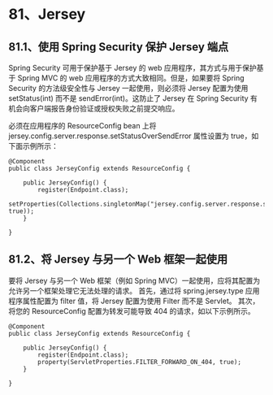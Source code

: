 # 81、Jersey

## 81.1、使用 Spring Security 保护 Jersey 端点

Spring Security 可用于保护基于 Jersey 的 web 应用程序，其方式与用于保护基于 Spring MVC 的 web 应用程序的方式大致相同。但是，如果要将 Spring Security 的方法级安全性与 Jersey 一起使用，则必须将 Jersey 配置为使用 setStatus(int) 而不是 sendError(int)。这防止了 Jersey 在 Spring Security 有机会向客户端报告身份验证或授权失败之前提交响应。

必须在应用程序的 ResourceConfig bean 上将 jersey.config.server.response.setStatusOverSendError 属性设置为 true，如下面示例所示：
```
@Component
public class JerseyConfig extends ResourceConfig {

    public JerseyConfig() {
        register(Endpoint.class);
        setProperties(Collections.singletonMap("jersey.config.server.response.setStatusOverSendError", true));
    }

}
```

## 81.2、将 Jersey 与另一个 Web 框架一起使用

要将 Jersey 与另一个 Web 框架（例如 Spring MVC）一起使用，应将其配置为允许另一个框架处理它无法处理的请求。 首先，通过将 spring.jersey.type 应用程序属性配置为 filter 值，将 Jersey 配置为使用 Filter 而不是 Servlet。 其次，将您的 ResourceConfig 配置为转发可能导致 404 的请求，如以下示例所示。
```
@Component
public class JerseyConfig extends ResourceConfig {

    public JerseyConfig() {
        register(Endpoint.class);
        property(ServletProperties.FILTER_FORWARD_ON_404, true);
    }

}
```

